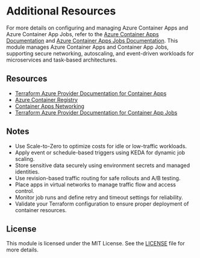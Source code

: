 # Additional Resources

For more details on configuring and managing Azure Container Apps and Azure Container App Jobs, refer to the [Azure Container Apps Documentation](https://learn.microsoft.com/azure/container-apps/) and [Azure Container Apps Jobs Documentation](https://learn.microsoft.com/azure/container-apps/jobs-overview). This module manages Azure Container Apps and Container App Jobs, supporting secure networking, autoscaling, and event-driven workloads for microservices and task-based architectures.

## Resources
- [Terraform Azure Provider Documentation for Container Apps](https://registry.terraform.io/providers/hashicorp/azurerm/latest/docs/resources/container_apps)
- [Azure Container Registry](https://learn.microsoft.com/azure/container-registry/)
- [Container Apps Networking](https://learn.microsoft.com/azure/container-apps/networking)
- [Terraform Azure Provider Documentation for Container App Jobs](https://registry.terraform.io/providers/hashicorp/azurerm/latest/docs/resources/container_app_job)

## Notes
- Use Scale-to-Zero to optimize costs for idle or low-traffic workloads.
- Apply event or schedule-based triggers using KEDA for dynamic job scaling.
- Store sensitive data securely using environment secrets and managed identities.
- Use revision-based traffic routing for safe rollouts and A/B testing.
- Place apps in virtual networks to manage traffic flow and access control.
- Monitor job runs and define retry and timeout settings for reliability.
- Validate your Terraform configuration to ensure proper deployment of container resources.

## License
This module is licensed under the MIT License. See the [LICENSE](./LICENSE) file for more details.
